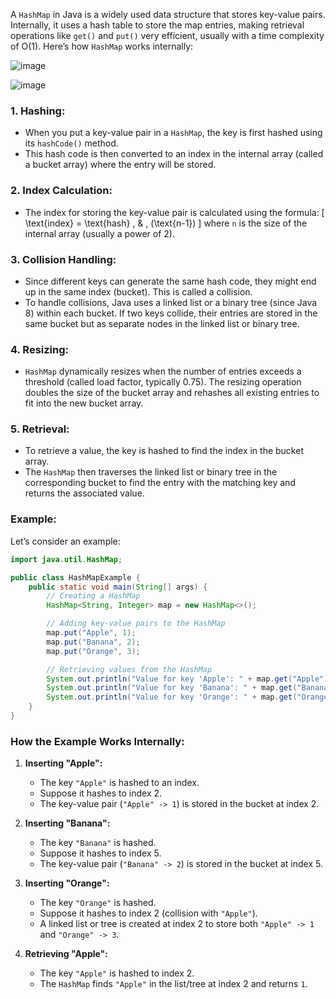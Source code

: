 A `HashMap` in Java is a widely used data structure that stores key-value pairs. Internally, it uses a hash table to store the map entries, making retrieval operations like `get()` and `put()` very efficient, usually with a time complexity of O(1). Here’s how `HashMap` works internally:

![image](https://github.com/user-attachments/assets/b5d74f03-c9f0-4fc3-928c-4e05e83ca2e8)

![image](https://github.com/user-attachments/assets/7429b7db-d930-4619-93e8-79cc4c5d58f7)



### 1. **Hashing:**
   - When you put a key-value pair in a `HashMap`, the key is first hashed using its `hashCode()` method.
   - This hash code is then converted to an index in the internal array (called a bucket array) where the entry will be stored.

### 2. **Index Calculation:**
   - The index for storing the key-value pair is calculated using the formula:
     \[
     \text{index} = \text{hash} \, \& \, (\text{n-1})
     \]
     where `n` is the size of the internal array (usually a power of 2).

### 3. **Collision Handling:**
   - Since different keys can generate the same hash code, they might end up in the same index (bucket). This is called a collision.
   - To handle collisions, Java uses a linked list or a binary tree (since Java 8) within each bucket. If two keys collide, their entries are stored in the same bucket but as separate nodes in the linked list or binary tree.

### 4. **Resizing:**
   - `HashMap` dynamically resizes when the number of entries exceeds a threshold (called load factor, typically 0.75). The resizing operation doubles the size of the bucket array and rehashes all existing entries to fit into the new bucket array.

### 5. **Retrieval:**
   - To retrieve a value, the key is hashed to find the index in the bucket array.
   - The `HashMap` then traverses the linked list or binary tree in the corresponding bucket to find the entry with the matching key and returns the associated value.

### Example:

Let’s consider an example:

```java
import java.util.HashMap;

public class HashMapExample {
    public static void main(String[] args) {
        // Creating a HashMap
        HashMap<String, Integer> map = new HashMap<>();

        // Adding key-value pairs to the HashMap
        map.put("Apple", 1);
        map.put("Banana", 2);
        map.put("Orange", 3);

        // Retrieving values from the HashMap
        System.out.println("Value for key 'Apple': " + map.get("Apple"));
        System.out.println("Value for key 'Banana': " + map.get("Banana"));
        System.out.println("Value for key 'Orange': " + map.get("Orange"));
    }
}
```

### How the Example Works Internally:

1. **Inserting "Apple":**
   - The key `"Apple"` is hashed to an index.
   - Suppose it hashes to index 2.
   - The key-value pair (`"Apple" -> 1`) is stored in the bucket at index 2.

2. **Inserting "Banana":**
   - The key `"Banana"` is hashed.
   - Suppose it hashes to index 5.
   - The key-value pair (`"Banana" -> 2`) is stored in the bucket at index 5.

3. **Inserting "Orange":**
   - The key `"Orange"` is hashed.
   - Suppose it hashes to index 2 (collision with `"Apple"`).
   - A linked list or tree is created at index 2 to store both `"Apple" -> 1` and `"Orange" -> 3`.

4. **Retrieving "Apple":**
   - The key `"Apple"` is hashed to index 2.
   - The `HashMap` finds `"Apple"` in the list/tree at index 2 and returns `1`.


